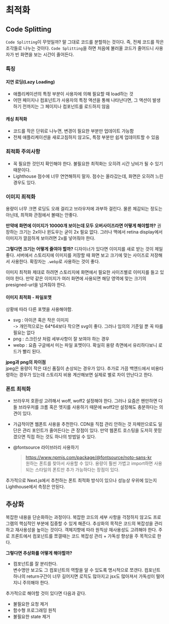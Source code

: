 # 최적화
## Code Splitting
`Code Splitting`이 무엇일까?
말 그대로 코드를 분할하는 것이다. 즉, 전체 코드를 작은 조각들로 나누는 것이다.
`Code Splitting`을 하면 처음에 불러올 코드가 줄어드니 사용자가 빈 화면을 보는 시간이 줄어든다.

### 특징
#### 지연 로딩(Lazy Loading)
- 애플리케이션의 특정 부분이 사용자에 의해 필요할 때 load하는 것
- 어떤 페이지나 컴포넌트가 사용자의 특정 액션을 통해 나타난다면, 그 액션이 발생하기 전까지는 그 페이지나 컴포넌트를 로드하지 않음

#### 캐싱 최적화
- 코드를 작은 단위로 나누면, 변경이 필요한 부분만 업데이트 가능함
- 전체 애플리케이션을 새로고침하지 않고도, 특정 부분만 쉽게 업데이트할 수 있음

### 최적화 주의사항
- 꼭 필요한 것인지 확인해야 한다. 
불필요한 최적화는 오히려 시간 낭비가 될 수 있기 때문이다.
- Lighthouse 점수에 너무 연연해하지 말자.
점수는 올라갔는데, 화면은 오히려 느린 경우도 있다.

### 이미지 최적화
용량이 너무 크면 로딩도 오래 걸리고 브라우저에 과부하 걸린다.
물론 체감되는 정도는 아닌데, 최적화 관점에서 볼때는 안좋다.

**만약에 화면에 이미지가 10000개 보이는데 모두 오버사이즈라면 어떻게 해야할까?**
권장하는 크기는 2x이나 윈도우는 굳이 2x 필요 없다.
그러나 맥에서 retina display에서 이미지가 깔끔하게 보이려면 2x를 넣어줘야 한다.

**그렇다면 크기는 어떻게 줄여야 할까?**
디자이너가 있다면 이미지를 새로 받는 것이 제일 좋다.
서버에서 스토리지에 이미지를 저장할 때 화면 보고 크기에 맞는 사이즈로 저장해서 사용한다.
확장자는 `.webp`로 사용하는 것이 좋다.

이미지 최적화 제대로 하려면
스토리지에 화면에서 필요한 사이즈별로 이미지를 들고 있어야 한다.
만약 같은 이미지가 여러 화면에 사용되면 해당 영역에 맞는 크기의 presigned-url을 넘겨줘야 한다.

#### 이미지 최적화 - 파일포맷
상황에 따라 다른 포맷을 사용해야함.
- svg : 아이콘 혹은 작은 이미지
 <br /> -> 개인적으로는 64*64보다 작으면 svg이 좋다. 그러나 임의의 기준일 뿐 꼭 따를 필요는 없다
- png : 스크린샷 처럼 세부사항이 잘 보여야 하는 경우
- webp : 요즘 구글에서 미는 파일 포멧이다. 확실히 용량 측면에서 유리하다보니 로드가 빨리 된다.

**jpeg과 png의 차이점**
<br /> 
jpeg은 용량이 작은 대신 품질이 손상되는 경우가 있다.
추가로 가끔 백엔드에서 비용타령하는 경우가 있는데 스토리지 비용 계산해보면 실제로 별로 차이 안난다고 한다.

### 폰트 최적화
- 브라우저 호환성 고려해서 woff, woff2 설정해야 한다.
  그러나 요즘은 왠만하면 다들 브라우저를 크롬 혹은 엣지를 사용하기 때문에 woff2만 설정해도 충분하다는 의견이 있다.

- 가급적이면 웹폰트 사용을 추천한다.
  CDN을 직접 관리 안하는 것 자체만으로도 일단은 관리 포인트가 줄어든다는 큰 장점이 있다. 만약 웹폰트 호스팅을 도저히 못믿겠으면 직접 하는 것도 하나의 방법일 수 있다.
  
- @fontsource 라이브러리 사용하기
  > https://www.npmjs.com/package/@fontsource/noto-sans-kr
<br /> 원하는 폰트를 찾아서 사용할 수 있다. 용량이 훨씬 가볍고 import하면 사용되는 스타일의 폰트만 추가 가능하다는 장점이 있다.

추가적으로 Next.js에서 추천하는 폰트 최적화 방식이 있으나 성능상 우위에 있는지 Lighthouse에서 측정은 안된다.

## 추상화
복잡한 내용을 단순화하는 과정이다. 복잡한 코드의 세부 사항을 걱정하지 않고도 프로그램의 핵심적인 부분에
집중할 수 있게 해준다. 추상화의 목적은 코드의 복잡성을 관리하고 재사용성을 높이는 것이다.
객체지향에 따라 원칙상 재사용성도 고려해야 한다.
주로 프론트에서 컴포넌트를 쪼갤때는 코드 복잡성 관리 + 가독성 향상을 주 목적으로 한다.

**그렇다면 추상화를 어떻게 해야할까?**
- 컴포넌트를 잘 분리한다.
<br /> 변수명만 보고도 그 컴포넌트의 역할을 알 수 있도록 명시적으로 쪼갠다.
컴포넌트 하나의 return구간이 너무 길어지면 로직도 많아지고 jsx도 많아져서 가독성이 떨어지니 주의해야 한다.


추가적으로 해야할 것이 있다면 다음과 같다.
- 불필요한 요청 제거
- 함수형 프로그래밍 원칙
- 불필요한 state 제거
